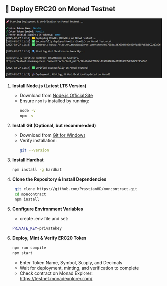 ## 🚀 Deploy ERC20 on Monad Testnet 

![logo](foto.jpg)

1. **Install Node.js (Latest LTS Version)**
   - Download from [Node.js Official Site](https://nodejs.org/)
   - Ensure `npm` is installed by running:
     ```sh
     node -v
     npm -v
     ```

2. **Install Git (Optional, but recommended)**
   - Download from [Git for Windows](https://git-scm.com/download/win)
   - Verify installation:
     ```sh
     git --version
     ```

3. **Install Hardhat**
   ```sh
   npm install -g hardhat
   ```

4. **Clone the Repository & Install Dependencies**
   ```sh
    git clone https://github.com/PrastianHD/moncontract.git
    cd moncontract
    npm install
    ```

5. **Configure Environment Variables**
   - create .env file and set:
    ```sh
    PRIVATE_KEY=privatekey
    ```

6. **Deploy, Mint & Verify ERC20 Token**
    ```sh
    npm run compile
    npm start
    ```
   - Enter Token Name, Symbol, Supply, and Decimals
   - Wait for deployment, minting, and verification to complete
   - Check contract on Monad Explorer: https://testnet.monadexplorer.com/